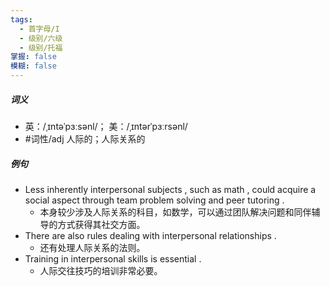 ```yaml
---
tags:
  - 首字母/I
  - 级别/六级
  - 级别/托福
掌握: false
模糊: false
---
```

##### 词义
- 英：/ˌɪntəˈpɜːsənl/； 美：/ˌɪntərˈpɜːrsənl/
- #词性/adj  人际的；人际关系的
##### 例句
- Less inherently interpersonal subjects , such as math , could acquire a social aspect through team problem solving and peer tutoring .
	- 本身较少涉及人际关系的科目，如数学，可以通过团队解决问题和同伴辅导的方式获得其社交方面。
- There are also rules dealing with interpersonal relationships .
	- 还有处理人际关系的法则。
- Training in interpersonal skills is essential .
	- 人际交往技巧的培训非常必要。
